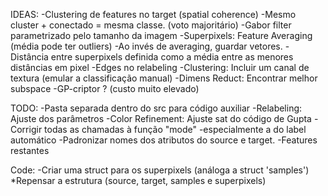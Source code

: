 IDEAS:
-Clustering de features no target (spatial coherence)
	-Mesmo cluster + conectado = mesma classe. (voto majoritário)
-Gabor filter parametrizado pelo tamanho da imagem
-Superpixels: Feature Averaging (média pode ter outliers)
	-Ao invés de averaging, guardar vetores.
	-Distância entre superpixels definida como a média entre as menores distâncias em pixel
-Edges no relabeling
-Clustering: Incluir um canal de textura (emular a classificação manual)
-Dimens Reduct: Encontrar melhor subspace
-GP-criptor ? (custo muito elevado)

	
TODO:
-Pasta separada dentro do src para código auxiliar
-Relabeling: Ajuste dos parâmetros
-Color Refinement: Ajuste sat do código de Gupta
-Corrigir todas as chamadas à função "mode"
	-especialmente a do label automático
-Padronizar nomes dos atributos do source e target.
-Features restantes


Code:
-Criar uma struct para os superpixels (análoga a struct 'samples')
*Repensar a estrutura (source, target, samples e superpixels)

